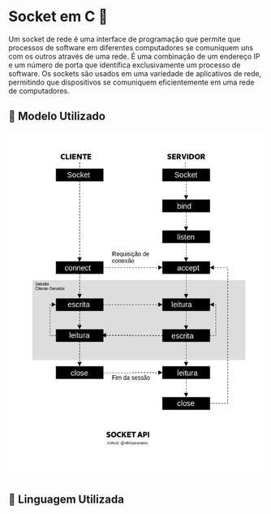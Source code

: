 <h1> Socket em C 🎯 </h1>
<p>
Um socket de rede é uma interface de programação que permite que processos de software em diferentes computadores se comuniquem uns com os outros através de uma rede. É uma combinação de um endereço IP e um número de porta que identifica exclusivamente um processo de software. Os sockets são usados em uma variedade de aplicativos de rede, permitindo que dispositivos se comuniquem eficientemente em uma rede de computadores.
</p>
<h2> 📝 Modelo Utilizado </h2>
<div align="center">
<img src="img/Diagrama.png" width="550px" height="680px">
</div>
<h2>📜 Linguagem Utilizada</h2>
